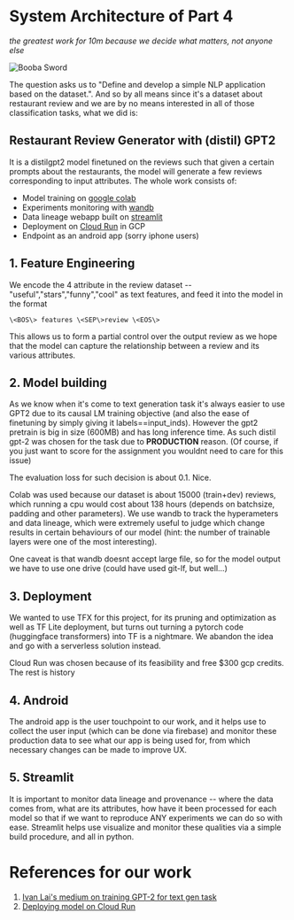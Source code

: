 # System Architecture of Part 4 

_the greatest work for 10m because we decide what matters, not anyone else_

![Booba Sword](./assets/baal-genshin-impact.gif)

The question asks us to "Define and develop a simple NLP application based on the dataset.". And so by all means since it's a dataset about restaurant review and we are by no means interested in all of those classification tasks, what we did is:

## Restaurant Review Generator with (distil) GPT2

It is a distilgpt2 model finetuned on the reviews such that given a certain prompts about the restaurants, the model will generate a few reviews corresponding to input attributes. The whole work consists of:
* Model training on [google colab](https://colab.research.google.com/drive/1owQQxXHd5MCKf1Dp-mf2jEWii5EXjjvd?usp=sharing) 
* Experiments monitoring with [wandb](https://wandb.ai/groupx/CE4045-Review-Generator/)
* Data lineage webapp built on [streamlit](https://streamlit.io/)
* Deployment on [Cloud Run](https://cloud.google.com/run) in GCP 
* Endpoint as an android app (sorry iphone users)


## **1. Feature Engineering**

We encode the 4 attribute in the review dataset -- "useful","stars","funny","cool" as text features, and feed it into the model in the format 
```
\<BOS\> features \<SEP\>review \<EOS\>
```
This allows us to form a partial control over the output review as we hope that the model can capture the relationship between a review and its various attributes. 

## **2. Model building**

As we know when it's come to text generation task it's always easier to use GPT2 due to its causal LM training objective (and also the ease of finetuning by simply giving it labels==input_inds). However the gpt2 pretrain is big in size (600MB) and has long inference time. As such distil gpt-2 was chosen for the task due to **PRODUCTION** reason. (Of course, if you just want to score for the assignment you wouldnt need to care for this issue)

The evaluation loss for such decision is about 0.1. Nice.

Colab was used because our dataset is about 15000 (train+dev) reviews, which running a cpu would cost about 138 hours (depends on batchsize, padding and other parameters). We use wandb to track the hyperameters and data lineage, which were extremely useful to judge which change results in certain behaviours of our model (hint: the number of trainable layers were one of the most interesting). 

One caveat is that wandb doesnt accept large file, so for the model output we have to use one drive (could have used git-lf, but well...)

## **3. Deployment**

We wanted to use TFX for this project, for its pruning and optimization as well as TF Lite deployment, but turns out turning a pytorch code (huggingface transformers) into TF is a nightmare. We abandon the idea and go with a serverless solution instead. 

Cloud Run was chosen because of its feasibility and free $300 gcp credits. The rest is history

## **4. Android**

The android app is the user touchpoint to our work, and it helps use to collect the user input (which can be done via firebase) and monitor these production data to see what our app is being used for, from which necessary changes can be made to improve UX. 

## **5. Streamlit**

It is important to monitor data lineage and provenance -- where the data comes from, what are its attributes, how have it been processed for each model so that if we want to reproduce ANY experiments we can do so with ease. Streamlit helps use visualize and monitor these qualities via a simple build procedure, and all in python. 


# References for our work
1. [Ivan Lai's medium on training GPT-2 for text gen task](https://towardsdatascience.com/conditional-text-generation-by-fine-tuning-gpt-2-11c1a9fc639d)
2. [Deploying model on Cloud Run](https://huggingface.co/blog/how-to-deploy-a-pipeline-to-google-clouds)
